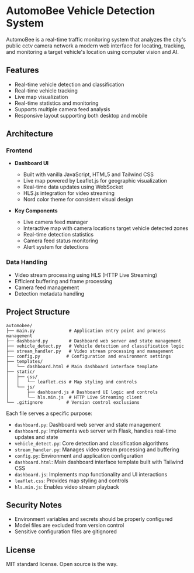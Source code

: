 # AutomoBee Vehicle Detection System

AutomoBee is a real-time traffic monitoring system that analyzes the city's public cctv camera network a modern web interface for locating, tracking, and monitoring a target vehicle's location using computer vision and AI.

## Features

- Real-time vehicle detection and classification
- Real-time vehicle tracking
- Live map visualization
- Real-time statistics and monitoring
- Supports multiple camera feed analysis
- Responsive layout supporting both desktop and mobile

## Architecture

### Frontend

- **Dashboard UI**
  - Built with vanilla JavaScript, HTML5 and Tailwind CSS
  - Live map powered by Leaflet.js for geographic visualization
  - Real-time data updates using WebSocket
  - HLS.js integration for video streaming
  - Nord color theme for consistent visual design

- **Key Components**
  - Live camera feed manager
  - Interactive map with camera locations target vehicle detected zones
  - Real-time detection statistics
  - Camera feed status monitoring
  - Alert system for detections

### Data Handling

- Video stream processing using HLS (HTTP Live Streaming)
- Efficient buffering and frame processing
- Camera feed management
- Detection metadata handling

## Project Structure

```text
automobee/
├── main.py             # Application entry point and process management
├── dashboard.py        # Dashboard web server and state management
├── vehicle_detect.py   # Vehicle detection and classification logic
├── stream_handler.py   # Video stream processing and management
├── config.py          # Configuration and environment settings
├── templates/
│   └── dashboard.html # Main dashboard interface template
├── static/
│   ├── css/
│   │   └── leaflet.css # Map styling and controls
│   └── js/
│       ├── dashboard.js # Dashboard UI logic and controls
│       └── hls.min.js  # HTTP Live Streaming client
└── .gitignore         # Version control exclusions
```

Each file serves a specific purpose:

- `dashboard.py`: Dashboard web server and state management
- `dashboard.py`: Implements web server with Flask, handles real-time updates and state
- `vehicle_detect.py`: Core detection and classification algorithms
- `stream_handler.py`: Manages video stream processing and buffering
- `config.py`: Environment and application configuration
- `dashboard.html`: Main dashboard interface template built with Tailwind CSS
- `dashboard.js`: Implements map functionality and UI interactions
- `leaflet.css`: Provides map styling and controls
- `hls.min.js`: Enables video stream playback

## Security Notes

- Environment variables and secrets should be properly configured
- Model files are excluded from version control
- Sensitive configuration files are gitignored

## License

MIT standard license. Open source is the way.
